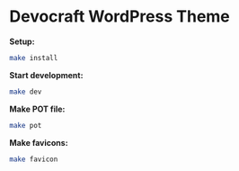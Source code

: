 # Devocraft WordPress Theme

**Setup:**
```sh
make install
```

**Start development:**
```sh
make dev
```

**Make POT file:**
```sh
make pot
```

**Make favicons:**
```sh
make favicon
```
